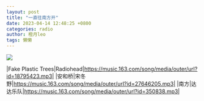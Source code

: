 ```yaml
---
layout: post
title: "一直往南方开"
date: 2023-04-14 12:48:25 +0800
categories: radio
author: 橙月leo
tags: 懒懒
---
```

![]({{site.baseurl}}/images/cover_20230414.jpg)

|Fake Plastic Trees|Radiohead|https://music.163.com/song/media/outer/url?id=18795423.mp3|
|安和桥|宋冬野|https://music.163.com/song/media/outer/url?id=27646205.mp3|
|南方|达达乐队|https://music.163.com/song/media/outer/url?id=350838.mp3|

